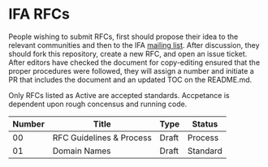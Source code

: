 # IFA RFCs
People wishing to submit RFCs, first should propose their idea to the relevant communities and then to the IFA [mailing list][list]. After discussion, they should fork this repository, create a new RFC, and open an issue ticket.  After editors have checked the document for copy-editing ensured that the proper procedures were followed, they will assign a number and initiate a PR that includes the document and an updated TOC on the README.md. 

Only RFCs listed as Active are accepted standards.  Accpetance is dependent upon rough concensus and running code.

[list]:https://groups.google.com/forum/#!forum/ifa-wg/

| Number | Title                    | Type  | Status   |
|--------|--------------------------|-------|----------|
| 00     | RFC Guidelines & Process | Draft | Process  |
| 01     | Domain Names             | Draft | Standard |
